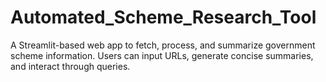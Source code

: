 # Automated_Scheme_Research_Tool
A Streamlit-based web app to fetch, process, and summarize government scheme information. Users can input URLs, generate concise summaries, and interact through queries.
